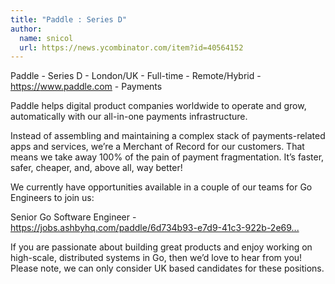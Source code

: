 ```yaml
---
title: "Paddle : Series D"
author:
  name: snicol
  url: https://news.ycombinator.com/item?id=40564152
---
```

Paddle - Series D - London&#x2F;UK - Full-time - Remote&#x2F;Hybrid - <a href="https:&#x2F;&#x2F;www.paddle.com" rel="nofollow">https:&#x2F;&#x2F;www.paddle.com</a> - Payments

Paddle helps digital product companies worldwide to operate and grow, automatically with our all-in-one payments infrastructure.

Instead of assembling and maintaining a complex stack of payments-related apps and services, we’re a Merchant of Record for our customers. That means we take away 100% of the pain of payment fragmentation. It’s faster, safer, cheaper, and, above all, way better!

We currently have opportunities available in a couple of our teams for Go Engineers to join us:

Senior Go Software Engineer - <a href="https:&#x2F;&#x2F;jobs.ashbyhq.com&#x2F;paddle&#x2F;6d734b93-e7d9-41c3-922b-2e69a5d62b21">https:&#x2F;&#x2F;jobs.ashbyhq.com&#x2F;paddle&#x2F;6d734b93-e7d9-41c3-922b-2e69...</a>

If you are passionate about building great products and enjoy working on high-scale, distributed systems in Go, then we’d love to hear from you! Please note, we can only consider UK based candidates for these positions.
